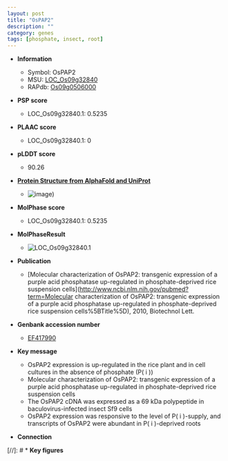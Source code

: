 ```yaml
---
layout: post
title: "OsPAP2"
description: ""
category: genes
tags: [phosphate, insect, root]
---
```


* **Information**  
    + Symbol: OsPAP2  
    + MSU: [LOC_Os09g32840](http://rice.plantbiology.msu.edu/cgi-bin/ORF_infopage.cgi?orf=LOC_Os09g32840)  
    + RAPdb: [Os09g0506000](http://rapdb.dna.affrc.go.jp/viewer/gbrowse_details/irgsp1?name=Os09g0506000)  

* **PSP score**  
    + LOC_Os09g32840.1: 0.5235 

* **PLAAC score**  
    + LOC_Os09g32840.1: 0 

* **pLDDT score**
    + 90.26

* **[Protein Structure from AlphaFold and UniProt](https://www.uniprot.org/uniprotkb/Q0J0L3/entry#structure)**
    + ![image](https://ricepsp.github.io/images/Q0/AF-Q0J0L3-F1.png))

* **MolPhase score**
    + LOC_Os09g32840.1: 0.5235

* **MolPhaseResult**
    + ![LOC_Os09g32840.1](https://ricepsp.github.io/pictures/LOC_Os09g/LOC_Os09g32840.1.png)

* **Publication**  
    + [Molecular characterization of OsPAP2: transgenic expression of a purple acid phosphatase up-regulated in phosphate-deprived rice suspension cells](http://www.ncbi.nlm.nih.gov/pubmed?term=Molecular characterization of OsPAP2: transgenic expression of a purple acid phosphatase up-regulated in phosphate-deprived rice suspension cells%5BTitle%5D), 2010, Biotechnol Lett.

* **Genbank accession number**  
    + [EF417990](http://www.ncbi.nlm.nih.gov/nuccore/EF417990)

* **Key message**  
    + OsPAP2 expression is up-regulated in the rice plant and in cell cultures in the absence of phosphate (P( i ))
    + Molecular characterization of OsPAP2: transgenic expression of a purple acid phosphatase up-regulated in phosphate-deprived rice suspension cells
    + The OsPAP2 cDNA was expressed as a 69 kDa polypeptide in baculovirus-infected insect Sf9 cells
    + OsPAP2 expression was responsive to the level of P( i )-supply, and transcripts of OsPAP2 were abundant in P( i )-deprived roots

* **Connection**  

[//]: # * **Key figures**  


